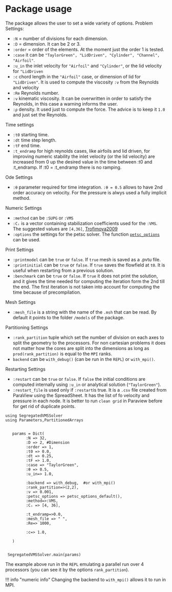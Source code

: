 # Package usage
The package allows the user to set a wide variety of options.
Problem Settings:
- `:N` = number of divisions for each dimension.
- `:D` = dimension. It can be 2 or 3.
- `:order` = order of the elements. At the moment just the order 1 is tested.
- `:case` it can be `"TaylorGreen", "LidDriven", "Cylinder", "Channel", "Airfoil"`.
- `:u_in` the inlet velocity for `"Airfoil"` and `"Cylinder"`, or the lid velocity for `"LidDriven`
- `:c` chord length in the `"Airfoil"` case, or dimension of lid for `"LidDriven"`. It is used to compute the viscosity `:ν` from the Reynolds and velocity
- `:Re` Reynolds number. 
- `:ν` kinematic viscosity. It can be overwritten in order to satisfy the Reynolds, in this case a warning informs the user.
- `:ρ` density. It used just to compute the force. The advice is to keep it `1.0` and just set the Reynolds.
<!-- - `:body_force` is non-zero generally just for the case of a periodic channel.
- `:periodic` used only in the `"Channel"` case. It can be set `true` or `false` -->


Time settings
- `:t0` starting time.
- `:dt` time step length.
- `:tF` end time.
- `:t_endramp` for high reynolds cases, like airfoils and lid driven, for improving numeric stability the inlet velocity (or the lid velocity) are increased from 0 up the desired value in the time between :t0 and :t_endramp. If :t0 = :t_endramp there is no ramping.

Ode Settings
- ``:θ`` parameter required for time integration.  ``:θ = 0.5`` allows to have 2nd order accuracy on velocity. For the pressure is alwys used a fully implicit method.

Numeric Settings
- `:method` can be `:SUPG` or `:VMS`
- `:Cᵢ` is a vector containing stabilization coefficients used for the `:VMS`. The suggested values are `[4,36]`, [Trofimova2009](@cite)
- `:options` the settings for the petsc solver. The function [`petsc_options`](@ref) can be used.

Print Settings
- `:printmodel` can be `true` or `false`. If `true` mesh is saved as a .pvtu file.
- `:printinitial` can be `true` or `false`. If `true` saves the flowfield at `t0`. It is useful when restarting from a previous solution.
- `:benchmark`  can be `true` or `false`. If `true` it does not print the solution, and it gives the time needed for computing the iteration form the 2nd till the end. The first iteration is not taken into account for computing the time because of precompilation.

Mesh Settings
- `:mesh_file` is a string with the name of the `.msh` that can be read. By default it points to the folder `/models` of the package.


Partitioning Settings
- `:rank_partition` tuple which set the number of division on each axes to split the geometry to the processors.  For non cartesian problems it does not matter how the cores are split into the dimensions as long as `prod(rank_partition)` is equal to the `MPI` ranks.
- `backend` can be `with_debug()` (can be run in the `REPL`) or `with_mpi()`. 

Restarting Settings
- `:restart` can be `true` or `false`. If `false` the initial conditions are computed internally using `:u_in` or analytical solution (`"TaylorGreen"`). 
- `:restart_file` is used only if `:restart`is true. It is a `.csv` file created from ParaView using the SpreadSheet. It has the list of fo velocity and pressure in each node. It is better to run `clean grid` in Paraview before for get rid of duplicate points.

<!-- Turbulence Settings
For creating turbulence the package [`SyntheticEddyMethod`](https://github.com/carlodev/SyntheticEddyMethod.jl) is used.
- `:start_condition` for the channel, still work in progress.
- `:TI` Turbulence Intensity for the inlet. If it is set `0.0` it means no turbulence.
- `:Vbox => turbulence_box()` contains the information of the virtual box where the Eddies are created. More details in the documentation of [`SyntheticEddyMethod`](https://github.com/carlodev/SyntheticEddyMethod.jl). The parameters can be adjsuted in `Turbulence_Settings.jl` file. 
- `:Re_filename` it contains the string of the Reynolds stress file, which is a `.xlsx` file. If you want to create turbulence from the `:TI` parameters set it to `"none"` -->


```Example
using SegregatedVMSSolver
using Parameters,PartitionedArrays

  
   params = Dict(
         :N => 32,
         :D => 2, #Dimension
         :order => 1, 
         :t0 => 0.0,
         :dt => 0.25,
         :tF => 1.0,
         :case => "TaylorGreen",
         :θ => 0.5,
         :u_in=> 1.0,
        
         :backend => with_debug,  #or with_mpi()
         :rank_partition=>(2,2),
         :ν => 0.001,
         :petsc_options => petsc_options_default(),
         :method=>:VMS,
         :Cᵢ => [4, 36],
    
         :t_endramp=>0.0,
         :mesh_file => " ",
         :Re=> 1000,
         
         :c=> 1.0,
 
   )
   
   
 SegregatedVMSSolver.main(params) 

```

The example above run in the `REPL` emulating a parallel run over 4 processors (you can see it by the options `rank_partition`). 


!!! info "numeric info" 
    Changing the backend to `with_mpi()` allows it to run in MPI. 
